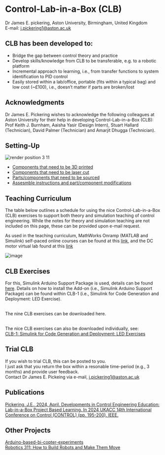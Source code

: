 # Control-Lab-in-a-Box (CLB)
Dr James E. pickering, Aston University, Birmingham, United Kingdom
<br />E-mail: j.pickering1@aston.ac.uk

## CLB has been developed to:
* Bridge the gap between control theory and practice
* Develop skills/knowledge from CLB to be transferable, e.g. to a robotic platform
* Incremental approach to learning, i.e., from transfer functions to system identification to PID control
* Easily stored within a lab/office, portable (fits within a typical bag) and low cost (~£100), i.e., doesn’t matter if parts are broken/lost 

## Acknowledgments
Dr James E. Pickering wishes to acknowledge the following colleagues at Aston University for their help in developing Control-Lab-in-a-Box (CLB): Prof Keith J. Burnham, Aaisha Yasir (Design Intern), Stuart Hallard (Technician), David Palmer (Technician) and Amarjit Dhugga (Technician).

## Setting-Up 
![render position 3 11](https://github.com/DrJEPickering/Control-Lab-in-a-Box/assets/154066708/56c510a4-0e8c-4f94-b301-7c2336833f34)
* [Components that need to be 3D printed](https://github.com/DrJEPickering/Control-Lab-in-a-Box/blob/main/CAD_files_for_3D_printing.zip)
* [Components that need to be laser cut](https://github.com/DrJEPickering/Control-Lab-in-a-Box/blob/main/CAD_files_to_be_laser_cut.zip)
* [Parts/components that need to be sourced](https://github.com/DrJEPickering/Control-Lab-in-a-Box/blob/main/CLB_component_details.pdf)
* [Assesmble instructions and part/component modifications](https://github.com/DrJEPickering/Control-Lab-in-a-Box/blob/main/1.%203D_Printing)

## Teaching Curriculum
The table below outlines a schedule for using the nice Control-Lab-in-a-Box (CLB) exercises to support both theory and simulation teaching of control engineering. While the notes for theory and simulation teaching are not included on this page, these can be provided upon e-mail request.

As used in the teaching curriculum, MathWorks Onramp (MATLAB and Simulink) self-paced online courses can be found at this 
[link](https://matlabacademy.mathworks.com/), and the DC motor virtual lab found at this [link](https://uk.mathworks.com/matlabcentral/fileexchange/100064-virtual-hardware-and-labs-for-controls)

![image](https://github.com/DrJEPickering/Control-Lab-in-a-Box/assets/154066708/dbadc379-4c32-467f-a319-6c20b66605af)

## CLB Exercises 
For this, Simulink Arduino Support Package is used, details can be found [here](https://uk.mathworks.com/hardware-support/arduino.html?#simulink). Details on how to install the Add-on (i.e., Simulink Arduino Support Package) can be found within CLB-1 (i.e., 
Simulink for Code Generation and Deployment: LED Exercise).

<br /> The nine CLB exercises can be downloaded here.

<br /> The nice CLB exercises can also be downloaded individually, see:
<br />[CLB-1: Simulink for Code Generation and Deployment: LED Exercises](https://github.com/DrJEPickering/Control-Lab-in-a-Box/assets/154066708/9c864522-a0df-4d7f-bd92-082eb8e352ed)




  

## Trial CLB 
If you wish to trial CLB, this can be posted to you.
<br />I just ask that you return the box within a resonable time-period (e.g., 3 months) and provide user feedback.
<br /> Contact Dr James E. Pickeing via e-mail, j.pickering1@aston.ac.uk

## Publications 
[Pickering, J.E., 2024, April. Developments in Control Engineering Education: Lab-in-a-Box Project Based Learning. In 2024 UKACC 14th International Conference on Control (CONTROL) (pp. 195-200). IEEE.](https://ieeexplore.ieee.org/document/10531946)

## Other Projects
[Arduino-based-bi-copter-experiments](https://github.com/eenikov/Arduino-based-bi-copter-experiments/tree/main)\
[Robotics 311: How to Build Robots and Make Them Move](https://github.com/michiganrobotics/rob311)


